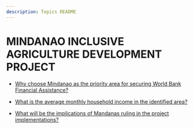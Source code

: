 ```yaml
---
description: Topics README
---
```


# MINDANAO INCLUSIVE AGRICULTURE DEVELOPMENT PROJECT


 - [Why choose Mindanao as the priority area for securing World Bank Financial Assistance?](/other-priority-programs-and-projects/mindanao-inclusive-agriculture-development-project/why-choose-mindanao-as-the-priority-area-for-securing-world-bank-financial-assistance.html)
    
 - [What is the average monthly household income in the identified area?](/other-priority-programs-and-projects/mindanao-inclusive-agriculture-development-project/what-is-the-average-monthly-household-income-in-the-identified-area.html)
    
 - [What will be the implications of Mandanas ruling in the project implementations?](/other-priority-programs-and-projects/mindanao-inclusive-agriculture-development-project/what-will-be-the-implications-of-mandanas-ruling-in-the-project-implementations.html)
    
